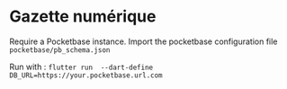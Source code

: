 # Gazette numérique

Require a Pocketbase instance. Import the pocketbase configuration file `pocketbase/pb_schema.json`

Run with : `flutter run  --dart-define DB_URL=https://your.pocketbase.url.com`
